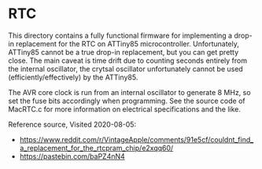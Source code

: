 # RTC

This directory contains a fully functional firmware for implementing a
drop-in replacement for the RTC on ATTiny85 microcontroller.
Unfortunately, ATTiny85 cannot be a true drop-in replacement, but you
can get pretty close.  The main caveat is time drift due to counting
seconds entirely from the internal oscillator, the crytsal oscillator
unfortunately cannot be used (efficiently/effectively) by the
ATTiny85.

The AVR core clock is run from an internal oscillator to generate 8
MHz, so set the fuse bits accordingly when programming.  See the
source code of MacRTC.c for more information on electrical
specifications and the like.

Reference source, Visited 2020-08-05:

* https://www.reddit.com/r/VintageApple/comments/91e5cf/couldnt_find_a_replacement_for_the_rtcpram_chip/e2xqq60/
* https://pastebin.com/baPZ4nN4
